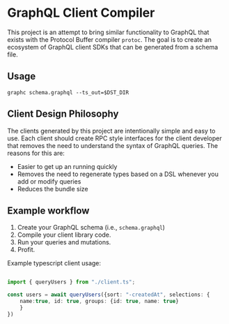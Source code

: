 # GraphQL Client Compiler

This project is an attempt to bring similar functionality to GraphQL that
exists with the Protocol Buffer compiler `protoc`.  The goal is to create an 
ecosystem of GraphQL client SDKs that can be generated from a schema file.

## Usage

`graphc schema.graphql --ts_out=$DST_DIR`

## Client Design Philosophy

The clients generated by this project are intentionally simple and easy to use.
Each client should create RPC style interfaces for the client developer that removes the
need to understand the syntax of GraphQL queries.  The reasons for this are:

 * Easier to get up an running quickly
 * Removes the need to regenerate types based on a DSL whenever you add or modify queries
 * Reduces the bundle size

## Example workflow

 1. Create your GraphQL schema (i.e., `schema.graphql`)
 2. Compile your client library code.
 3. Run your queries and mutations.
 4. Profit.

Example typescript client usage:

```typescript

import { queryUsers } from "./client.ts";

const users = await queryUsers({sort: "-createdAt", selections: {
    name:true, id: true, groups: {id: true, name: true}
    }
})
```